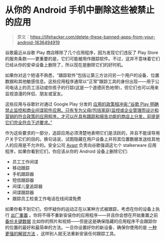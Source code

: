 # 从你的 Android 手机中删除这些被禁止的应用

> 原文：<https://lifehacker.com/delete-these-banned-apps-from-your-android-1836494919>

谷歌最近从谷歌 Play 商店移除了几个应用程序，因为发现它们违反了 Play Store 的服务条款——更重要的是，它们可能被用作跟踪软件。不过，这并不意味着它们已经从你的安卓设备上删除了，所以现在是删除它们的好时机。



如果你对这个短语不熟悉，“跟踪软件”包括让第三方访问另一个用户的设备、位置数据和其他敏感信息。这些应用程序通常以“正常”跟踪工具的身份出现——用于公司电话上的员工活动或你孩子的行踪(这是一个道德灰色地带)，但它们也可以用来监视浪漫的伴侣、朋友或室友。

这些应用与谷歌针对通过 Google Play 分发的 [应用的政策相冲突:“谷歌 Play 明确禁止监控和商业间谍软件应用。只有专为父母(包括家庭)监控或企业管理而设计和营销的符合政策的应用程序，才可以在具有跟踪和报告功能的商店上分发，前提是它们完全符合下述要求。”](https://play.google.com/about/privacy-security-deception/malicious-behavior/)

作为这些要求的一部分，追踪应用必须清楚地表明它们是活跃的，并且不能误导用户关于它们的目的。换句话说，试图隐藏在用户设备上并将其位置数据发送给其他人的应用是不允许的。安全公司 [Avast](https://blog.avast.com/avast-identifies-stalker-apps) 负责向谷歌强调这七个 stalkerware 应用程序，如果你看到它们，你应该从你的 Android 设备上删除它们:

*   员工工作间谍
*   移动跟踪
*   手机跟踪器
*   短信跟踪器
*   间谍儿童追踪器
*   间谍跟踪器
*   跟踪员工检查工作电话在线间谍免费

如果你看不到它们，但怀疑你的运动正在以某种方式被跟踪，考虑在你的设备上执行 [出厂重置](https://support.google.com/android/answer/6088915?hl=en) 。你将不得不重新安装你的应用程序——并且你会想在开始重置之前 [备份关键数据](https://lifehacker.com/how-to-back-up-your-personal-data-on-ios-and-android-1836318995) 比如你的照片和视频——但是这是确保隐藏的应用程序不会跟踪你的位置的最好和最简单的方法。一旦你设置好你的新设备，确保你使用的是 [一种更强的解锁方法](https://lifehacker.com/whats-the-best-way-to-unlock-your-android-phone-1828856042) ，这样别人就无法重新安装任何跟踪工具。
